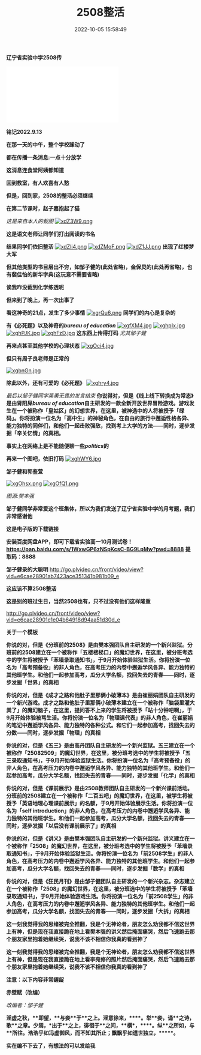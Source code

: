 ﻿---
title: 2508整活
date: 2022-10-05 15:58:49
tags: 2508整活
---

**辽宁省实验中学2508传**



<iframe src="//player.bilibili.com/player.html?aid=816209915&bvid=BV1aG4y1W7uw&cid=850342986&page=1" scrolling="no" border="0" frameborder="no" framespacing="0" allowfullscreen="true"> </iframe>

<!-- more -->

**铭记2022.9.13**

**在那一天的中午，整个学校躁动了**

**都在传播一条消息:一点十分放学**

**这消息连食堂阿姨都知道**

**回到教室，有人欢喜有人愁**

**但是，回到家，2508的整活必须继续**

**在第二节课时，赵子嘉抱起了猫**

*这是来自本人的截图*
[![xdZ3W9.png](https://s1.ax1x.com/2022/10/13/xdZ3W9.png)](https://imgse.com/i/xdZ3W9)

**这是语文老师让同学们打出阅读的书名**

**结果同学们依旧整活**
[![xdZli4.png](https://s1.ax1x.com/2022/10/13/xdZli4.png)](https://imgse.com/i/xdZli4)
[![xdZMoF.png](https://s1.ax1x.com/2022/10/13/xdZMoF.png)](https://imgse.com/i/xdZMoF)
[![xdZ1JJ.png](https://s1.ax1x.com/2022/10/13/xdZ1JJ.png)](https://imgse.com/i/xdZ1JJ)
**出现了红楼梦大军**

**但其他类型的书目层出不穷，如邹子健的(此处省略)，金保炅的(此处再省略)，也有裴佳怡的新华字典(这玩意不需要省略)**

**诶我咋没截到化学练透呢**

**但来到了晚上，再一次出事了**

**看这神奇的21点，发生了多少事情**
[![xgrQu6.png](https://s1.ax1x.com/2022/10/23/xgrQu6.png)](https://imgse.com/i/xgrQu6)
**同学们的内心是复杂的**

**有《必死题》以及神奇的*bureau of education***
[![xgfXM4.jpg](https://s1.ax1x.com/2022/10/23/xgfXM4.jpg)](https://imgse.com/i/xgfXM4)
[![xghpIx.jpg](https://s1.ax1x.com/2022/10/23/xghpIx.jpg)](https://imgse.com/i/xghpIx)
[![xghPJK.jpg](https://s1.ax1x.com/2022/10/23/xghPJK.jpg)](https://imgse.com/i/xghPJK)
[![xghFzD.jpg](https://s1.ax1x.com/2022/10/23/xghFzD.jpg)](https://imgse.com/i/xghFzD)
**这东西上传得打码**
*尤其邹子健*

**再来点甚至其他学校的心理状态**
[![xgOci4.jpg](https://s1.ax1x.com/2022/10/23/xgOci4.jpg)](https://imgse.com/i/xgOci4)

**但只有周子良老师是正常的**

[![xgbnGn.jpg](https://s1.ax1x.com/2022/10/23/xgbnGn.jpg)](https://imgse.com/i/xgbnGn)

**除此以外，还有可爱的《必死题》**
[![xghry4.jpg](https://s1.ax1x.com/2022/10/23/xghry4.jpg)](https://imgse.com/i/xghry4)

*最后以邹子健同学英勇无畏的发言结束*
**你说得对，但是《线上线下转换成为常态》是由肾阳屎*bureau of education*自主研发的一款全新开放世界冒险游戏。游戏发生在一个被称作「皇姑区」的幻想世界，在这里，被神选中的人将被授予「绿码」。你将扮演一位名为「高中生」的神秘角色，在自由的旅行中邂逅性格各异、能力独特的同伴们，和他们一起击败强敌，找到考上大学的方法——同时，逐步发掘「辛关忆情」的真相。**

**事实上在网络上是不能随便聊一些*politics*的**

**再来一个图吧，依旧打码**
[![xghWY6.jpg](https://s1.ax1x.com/2022/10/23/xghWY6.jpg)](https://imgse.com/i/xghWY6)

**邹子健和郭鉴萱**

[![xgOhsx.png](https://s1.ax1x.com/2022/10/23/xgOhsx.png)](https://imgse.com/i/xgOhsx)
[![xgOfQ1.png](https://s1.ax1x.com/2022/10/23/xgOfQ1.png)](https://imgse.com/i/xgOfQ1)

*图源:樊本强*

**邹子健同学非常爱这个班集体，所以为我们发送了辽宁省实验中学的月考题，我们非常感谢他**

**这是电子版的下载链接**

**安装百度网盘APP，即可下载省实验高一10月测试卷！**
**https://pan.baidu.com/s/1WxwGP6zNSpKcsC-BG9LpMw?pwd=8888**
**提取码：8888**

**邹子健录的大聪明**
http://go.plvideo.cn/front/video/view?vid=e6cae28901ab7423ace351341b981b09_e

**这应该不算2508整活**

**这是别的班过生日，当然2508也有，只不过没有他们这样隆重**

http://go.plvideo.cn/front/video/view?vid=e6cae28901e1e04b64918d94aa51d30d_e

**关于一个模板**

**你说的对，但是《分班前的2508》是由樊本强团队自主研发的一个新兴监狱。分班前的2508建立在一个被称作「五楼楼梯口」的魔幻世界，在这里，被分班考选中的学生将被授予「苯墙录取通知书」，于9月开始体验监狱生活。你将扮演一位名为「高考预备役」的非人角色，在高考压力的内卷中邂逅学风各异、能力独特的其他班学生。和他们一起参加高考，瓜分大学名额，找回失去的青春——同时，逐步发掘「世界」的真相**

**你说的对，但是《成才之路和他肚子里那俩小破薄本》是由崔丽娟团队自主研发的一个新兴游戏。成才之路和他肚子里那俩小破薄本建立在一个被称作「脑袋里灌大粪了」的魔幻脑子，在这里，提问答不上来的学生将被授予「站十分钟吧啊」，于9月开始体验被骂生活。你将扮演一位名为「物理课代表」的非人角色，在崔丽娟的笔记中邂逅学风各异、能力独特的各种公式。和它们一起参加高考，找回失去的分数——同时，逐步发掘「物理」的真相**

**你说的对，但是《五三》是由高丹团队自主研发的一个新兴监狱。五三建立在一个被称作「25082509」的魔幻世界，在这里，被分班考选中的学生将被授予「五三录取通知书」，于9月开始体验监狱生活。你将扮演一位名为「高考预备役」的非人角色，在高考压力的内卷中邂逅学风各异、能力独特的其他班学生。和他们一起参加高考，瓜分大学名额，找回失去的青春——同时，逐步发掘「化学」的真相**

**你说的对，但是《课前展示》是由2508教师团队自主研发的一个新兴课前活动。分班前的2508建立在一个被称作「二百五吧」的魔幻世界，在这里，被学生将被授予「英语地理心理课前展示」的名额，于9月开始体验展示生活。你将扮演一位名为「self introduction」的非人角色，在高考压力的内卷中邂逅学风各异、能力独特的其他班学生。和他们一起参加高考，瓜分大学名额，找回失去的青春——同时，逐步发掘「以后没有课前展示了」的真相**

**你说的对，但是《讲义》是由樊本强团队自主研发的一个新兴监狱。讲义建立在一个被称作「2508」的魔幻世界，在这里，被分班考选中的学生将被授予「苯墙录取通知书」，于9月开始体验监狱生活。你将扮演一位名为「前2508学生」的非人角色，在高考压力的内卷中邂逅学风各异、能力独特的其他班学生。和他们一起参加高考，瓜分大学名额，找回失去的青春——同时，逐步发掘「数学」的真相**

**你说的对，但是《狂民月刊》是由邹子健团队自主研发的一个新兴杂志。杂志建立在一个被称作「2508」的魔幻世界，在这里，被分班选中的学生将被授予「苯墙录取通知书」，于9月开始体验游戏生活。你将扮演一位名为「前2508学生」的非人角色，在高考压力的内卷中邂逅学风各异、能力独特的其他班学生。和他们一起参加高考，瓜分大学名额，找回失去的青春——同时，逐步发掘「大拆」的真相**


**这一刻我觉得我的思绪被完全推翻，我是个无神论者，朋友怎么劝我都不信这世界上有神，但是现在我直接跪在地上看樊本强的讲义然后掩面痛哭，然后飞速跑去那个朋友家里抱着她继续哭，说我不该不相信你我真的看到神了**

**这一刻我觉得我的思绪被完全推翻，我是个无神论者，朋友怎么劝我都不信这世界上有神，但是现在我直接跪在地上看李宛修的照片然后掩面痛哭，然后飞速跑去那个朋友家里抱着她继续哭，说我不该不相信你我真的看到神了**

**注意：以下内容非常龌龊**

**赤壁赋（改编）**

*改编者：邹子健*

**淫虚之秋，\*\*即望，\*\*与妾\*\*于\*\*之上。淫意徐来，\*\*\*\*。举\*\*妾，诵\*\*之诗，歌\*\*之章。少焉，\*出于\*\*之上，徘徊于\*\*之间，\*\*横\*，\*\*\*\*。纵\*\*之所如，与\*\*所往。浩浩乎如冯虚御风，而不知其所止；飘飘乎如遗世独立，\*\*\*\*\*。**

**实在编不下去了，有想法的可以发给我**